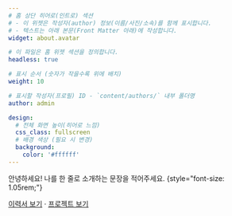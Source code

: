 ```yaml
---
# 홈 상단 히어로(인트로) 섹션
# - 이 위젯은 작성자(author) 정보(이름/사진/소속)를 함께 표시합니다.
# - 텍스트는 아래 본문(Front Matter 아래)에 작성합니다.
widget: about.avatar

# 이 파일은 홈 위젯 섹션을 정의합니다.
headless: true

# 표시 순서 (숫자가 작을수록 위에 배치)
weight: 10

# 표시할 작성자(프로필) ID - `content/authors/` 내부 폴더명
author: admin

design:
  # 전체 화면 높이(히어로 느낌)
  css_class: fullscreen
  # 배경 색상 (필요 시 변경)
  background:
    color: '#ffffff'
---
```


안녕하세요! 나를 한 줄로 소개하는 문장을 적어주세요.
{style="font-size: 1.05rem;"}

[이력서 보기](/about/) · [프로젝트 보기](#portfolio)

